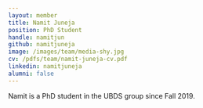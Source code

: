 ```yaml
---
layout: member
title: Namit Juneja
position: PhD Student
handle: namitjun
github: namitjuneja
image: /images/team/media-shy.jpg
cv: /pdfs/team/namit-juneja-cv.pdf
linkedin: namitjuneja
alumni: false
---
```


Namit is a PhD student in the UBDS group since Fall 2019.
